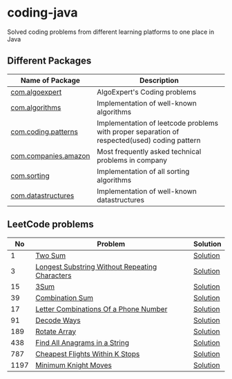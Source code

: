 # coding-java
Solved coding problems from different learning platforms to one place in Java

## Different Packages
| Name of Package | Description |
| ----------------| ----------- |
| [com.algoexpert](https://github.com/ndesai15/coding-java/tree/master/src/com/algoexpert) | AlgoExpert's Coding problems |
| [com.algorithms](https://github.com/ndesai15/coding-java/tree/master/src/com/algorithms) | Implementation of well-known algorithms |
| [com.coding.patterns](https://github.com/ndesai15/coding-java/tree/master/src/com/coding/patterns) | Implementation of leetcode problems with proper separation of respected(used) coding pattern |
| [com.companies.amazon](https://github.com/ndesai15/coding-java/tree/master/src/com/companies) | Most frequently asked technical problems in company |
| [com.sorting](https://github.com/ndesai15/coding-java/tree/master/src/com/sorting) | Implementation of all sorting algorithms |
| [com.datastructures](https://github.com/ndesai15/coding-java/tree/master/src/com/datastructures) | Implementation of well-known datastructures |


## LeetCode problems
| No | Problem | Solution |
| --- | ------ | -------- | 
| 1 | [Two Sum](https://leetcode.com/problems/two-sum/) | [Solution](https://github.com/ndesai15/coding-java/blob/master/src/com/coding/patterns/basicprogramming/TwoSum.java)
| 3 | [Longest Substring Without Repeating Characters](https://leetcode.com/problems/longest-substring-without-repeating-characters/) | [Solution](https://github.com/ndesai15/coding-java/blob/master/src/com/coding/patterns/slidingWindow/LongestSubStringWithOutRepeatingCharacters.java)
| 15 | [3Sum](https://leetcode.com/problems/3sum/) | [Solution](https://github.com/ndesai15/coding-java/blob/master/src/com/coding/patterns/twoPointers/TripletSumToZero.java)
| 39 | [Combination Sum](https://leetcode.com/problems/combination-sum/) | [Solution](https://github.com/ndesai15/coding-java/blob/master/src/com/coding/patterns/backtracking/CombinationSum.java)
| 17 | [Letter Combinations Of a Phone Number](https://leetcode.com/problems/letter-combinations-of-a-phone-number/) | [Solution](https://github.com/ndesai15/coding-java/blob/master/src/com/coding/patterns/backtracking/LetterCombinations.java)
| 91 | [Decode Ways](https://leetcode.com/problems/decode-ways/) | [Solution](https://github.com/ndesai15/coding-java/blob/master/src/com/coding/patterns/backtracking/DecodeWays.java)
| 189 | [Rotate Array](https://leetcode.com/problems/rotate-array/) | [Solution](https://github.com/ndesai15/coding-java/blob/master/src/com/coding/patterns/inplace/arrayInPlace/RotateArrays.java)
| 438 | [Find All Anagrams in a String](https://leetcode.com/problems/find-all-anagrams-in-a-string/) | [Solution](https://github.com/ndesai15/coding-java/blob/master/src/com/coding/patterns/slidingWindow/StringAnagrams.java)
| 787 | [Cheapest Flights Within K Stops](https://leetcode.com/problems/cheapest-flights-within-k-stops/) | [Solution](https://github.com/ndesai15/coding-java/blob/master/src/com/algorithms/CheapestFlightsWithinKStops.java)
| 1197 | [Minimum Knight Moves](https://leetcode.com/problems/minimum-knight-moves/) | [Solution](https://github.com/ndesai15/coding-java/blob/master/src/com/coding/patterns/bfs/MinimumKnightMoves.java)
